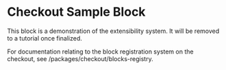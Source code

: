 # Checkout Sample Block

This block is a demonstration of the extensibility system. It will be removed to a tutorial once finalized.

For documentation relating to the block registration system on the checkout, see /packages/checkout/blocks-registry.
